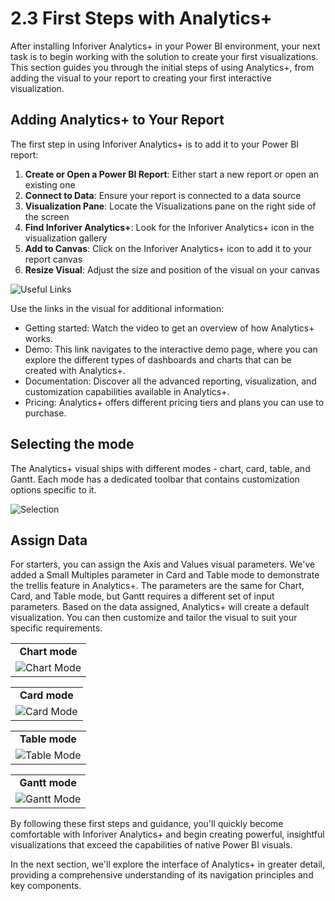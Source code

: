 # 2.3 First Steps with Analytics+

After installing Inforiver Analytics+ in your Power BI environment, your next task is to begin working with the solution to create your first visualizations. This section guides you through the initial steps of using Analytics+, from adding the visual to your report to creating your first interactive visualization.

## Adding Analytics+ to Your Report

The first step in using Inforiver Analytics+ is to add it to your Power BI report:

1. **Create or Open a Power BI Report**: Either start a new report or open an existing one
2. **Connect to Data**: Ensure your report is connected to a data source
3. **Visualization Pane**: Locate the Visualizations pane on the right side of the screen
4. **Find Inforiver Analytics+**: Look for the Inforiver Analytics+ icon in the visualization gallery
5. **Add to Canvas**: Click on the Inforiver Analytics+ icon to add it to your report canvas
6. **Resize Visual**: Adjust the size and position of the visual on your canvas

![Useful Links](https://github.com/user-attachments/assets/69483d35-f618-4190-8be0-d8ce12168736)

Use the links in the visual for additional information:

- Getting started: Watch the video to get an overview of how Analytics+ works.
- Demo: This link navigates to the interactive demo page, where you can explore the different types of dashboards and charts that can be created with Analytics+.
- Documentation: Discover all the advanced reporting, visualization, and customization capabilities available in Analytics+.
- Pricing: Analytics+ offers different pricing tiers and plans you can use to purchase.

## Selecting the mode

The Analytics+ visual ships with different modes - chart, card, table, and Gantt. Each mode has a dedicated toolbar that contains customization options specific to it. 

![Selection](https://github.com/user-attachments/assets/2223e6dc-9bed-4d69-bf19-d6f1a2d4c67d)


## Assign Data

For starters, you can assign the Axis and Values visual parameters. We've added a Small Multiples parameter in Card and Table mode to demonstrate the trellis feature in Analytics+. The parameters are the same for Chart, Card, and Table mode, but Gantt requires a different set of input parameters. Based on the data assigned, Analytics+ will create a default visualization. You can then customize and tailor the visual to suit your specific requirements.



|          |
|:--------:|
| **Chart mode** |
| ![Chart Mode](https://github.com/user-attachments/assets/40ec8644-6abc-400f-8592-ec7a7f2544a6) |


|          |
|:--------:|
| **Card mode** |
| ![Card Mode](https://github.com/user-attachments/assets/dc73c627-76f2-4283-a4a8-4510a4cc1077) | 



|          |
|:--------:|
| **Table mode** |
| ![Table Mode](https://github.com/user-attachments/assets/52890a84-d100-4659-9b11-e81395515fd2) |  



|          |
|:--------:|
| **Gantt mode** |
| ![Gantt Mode](https://github.com/user-attachments/assets/9d454400-18bf-4b16-a1d2-5b27187c4f1a) |   


By following these first steps and guidance, you'll quickly become comfortable with Inforiver Analytics+ and begin creating powerful, insightful visualizations that exceed the capabilities of native Power BI visuals.

In the next section, we'll explore the interface of Analytics+ in greater detail, providing a comprehensive understanding of its navigation principles and key components. 
